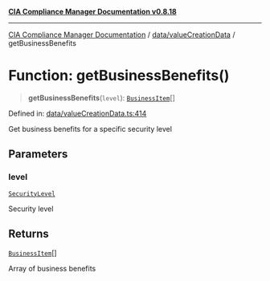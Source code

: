 [**CIA Compliance Manager Documentation v0.8.18**](../../../README.md)

***

[CIA Compliance Manager Documentation](../../../modules.md) / [data/valueCreationData](../README.md) / getBusinessBenefits

# Function: getBusinessBenefits()

> **getBusinessBenefits**(`level`): [`BusinessItem`](../../../types/businessImpact/interfaces/BusinessItem.md)[]

Defined in: [data/valueCreationData.ts:414](https://github.com/Hack23/cia-compliance-manager/blob/509f2f6138f4e24aa7fe1ae9432ec1ccefbe5f32/src/data/valueCreationData.ts#L414)

Get business benefits for a specific security level

## Parameters

### level

[`SecurityLevel`](../../../types/cia/type-aliases/SecurityLevel.md)

Security level

## Returns

[`BusinessItem`](../../../types/businessImpact/interfaces/BusinessItem.md)[]

Array of business benefits
